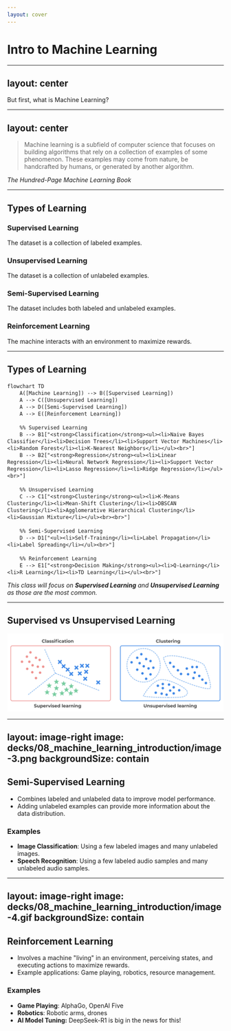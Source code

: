 ```yaml
---
layout: cover
---
```


# Intro to Machine Learning

---
layout: center
---

But first, what is Machine Learning?

---
layout: center
---

> Machine learning is a subfield of computer science that focuses on building algorithms that rely on a collection of examples of some phenomenon. These examples may come from nature, be handcrafted by humans, or generated by another algorithm.

*The Hundred-Page Machine Learning Book*

---

## Types of Learning

### Supervised Learning
The dataset is a collection of labeled examples.

### Unsupervised Learning
The dataset is a collection of unlabeled examples.

### Semi-Supervised Learning
The dataset includes both labeled and unlabeled examples.

### Reinforcement Learning
The machine interacts with an environment to maximize rewards.

---

## Types of Learning

```mermaid
flowchart TD
    A([Machine Learning]) --> B([Supervised Learning])
    A --> C([Unsupervised Learning])
    A --> D([Semi-Supervised Learning])
    A --> E([Reinforcement Learning])

    %% Supervised Learning
    B --> B1["<strong>Classification</strong><ul><li>Naive Bayes Classifier</li><li>Decision Trees</li><li>Support Vector Machines</li><li>Random Forest</li><li>K-Nearest Neighbors</li></ul><br>"]
    B --> B2["<strong>Regression</strong><ul><li>Linear Regression</li><li>Neural Network Regression</li><li>Support Vector Regression</li><li>Lasso Regression</li><li>Ridge Regression</li></ul><br>"]

    %% Unsupervised Learning
    C --> C1["<strong>Clustering</strong><ul><li>K-Means Clustering</li><li>Mean-Shift Clustering</li><li>DBSCAN Clustering</li><li>Agglomerative Hierarchical Clustering</li><li>Gaussian Mixture</li></ul><br><br>"]

    %% Semi-Supervised Learning
    D --> D1["<ul><li>Self-Training</li><li>Label Propagation</li><li>Label Spreading</li></ul><br>"]

    %% Reinforcement Learning
    E --> E1["<strong>Decision Making</strong><ul><li>Q-Learning</li><li>R Learning</li><li>TD Learning</li></ul><br>"]
```

_This class will focus on **Supervised Learning** and **Unsupervised Learning** as those are the most common._

---

## Supervised vs Unsupervised Learning

![](./image.png)

---
layout: image-right
image: decks/08_machine_learning_introduction/image-3.png
backgroundSize: contain
---

## Semi-Supervised Learning

- Combines labeled and unlabeled data to improve model performance.
- Adding unlabeled examples can provide more information about the data distribution.

### Examples

- **Image Classification**: Using a few labeled images and many unlabeled images.
- **Speech Recognition**: Using a few labeled audio samples and many unlabeled audio samples.

---
layout: image-right
image: decks/08_machine_learning_introduction/image-4.gif
backgroundSize: contain
---

## Reinforcement Learning

- Involves a machine "living" in an environment, perceiving states, and executing actions to maximize rewards.
- Example applications: Game playing, robotics, resource management.

### Examples

- **Game Playing**: AlphaGo, OpenAI Five
- **Robotics**: Robotic arms, drones
- **AI Model Tuning:** DeepSeek-R1 is big in the news for this!
